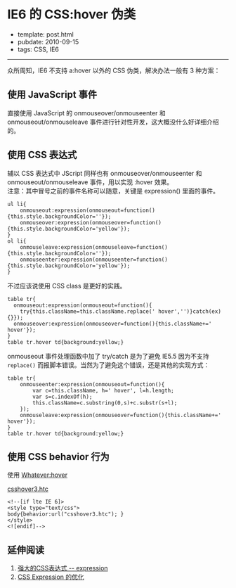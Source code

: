 
# IE6 的 CSS:hover 伪类

- template: post.html
- pubdate: 2010-09-15
- tags: CSS, IE6

----


众所周知，IE6 不支持 a:hover 以外的 CSS 伪类，解决办法一般有 3 种方案：

## 使用 JavaScript 事件

直接使用 JavaScript 的 onmouseover/onmouseenter 和 onmouseout/onmouseleave
事件进行针对性开发，这大概没什么好详细介绍的。

## 使用 CSS 表达式

辅以 CSS 表达式中 JScript 同样也有 onmouseover/onmouseenter 和
onmouseout/onmouseleave 事件，用以实现 :hover 效果。<br />
注意：其中冒号之前的事件名称可以随意，关键是 expression() 里面的事件。

    ul li{
        onmouseout:expression(onmouseout=function(){this.style.backgroundColor=''});
        onmouseover:expression(onmouseover=function(){this.style.backgroundColor='yellow'});
    }
    ol li{
        onmouseleave:expression(onmouseleave=function(){this.style.backgroundColor=''});
        onmouseenter:expression(onmouseenter=function(){this.style.backgroundColor='yellow'});
    }

不过应该说使用 CSS class 是更好的实践。

    table tr{
      onmouseout:expression(onmouseout=function(){
        try{this.className=this.className.replace(' hover','')}catch(ex){}});
      onmouseover:expression(onmouseover=function(){this.className+=' hover'});
    }
    table tr.hover td{background:yellow;}

onmouseout 事件处理函数中加了 try/catch 是为了避免 IE5.5 因为不支持 `replace()`
而报脚本错误。当然为了避免这个错误，还是其他的实现方式：

    table tr{
        onmouseenter:expression(onmouseout=function(){
            var c=this.className, h=' hover', l=h.length;
            var s=c.indexOf(h);
            this.className=c.substring(0,s)+c.substr(s+l);
        });
        onmouseleave:expression(onmouseover=function(){this.className+=' hover'});
    }
    table tr.hover td{background:yellow;}

## 使用 CSS behavior 行为

使用 [Whatever:hover](http://www.xs4all.nl/~peterned/csshover.html)

[csshover3.htc](http://www.xs4all.nl/~peterned/htc/csshover3.htc)

    <!--[if lte IE 6]>
    <style type="text/css">
    body{behavior:url("csshover3.htc"); }
    </style>
    <![endif]-->

## 延伸阅读

1. [强大的CSS表达式 -- expression](http://blog.csdn.net/andyyukun/archive/2007/07/03/1676963.aspx )
1. [CSS Expression 的优化](http://www.planabc.net/2009/09/21/optimization_of_css_eexpression/ )
